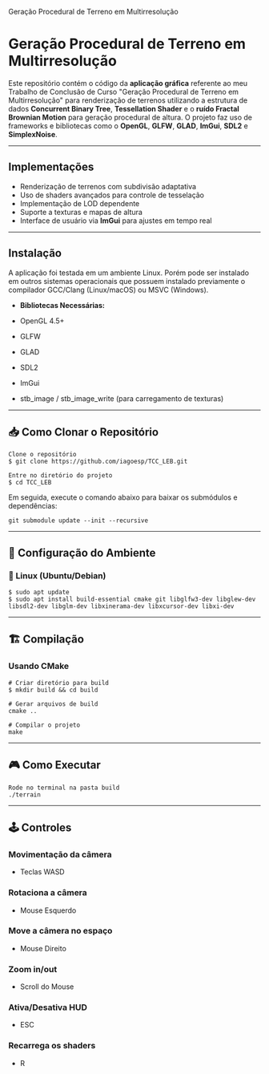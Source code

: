 Geração Procedural de Terreno em Multirresolução

Geração Procedural de Terreno em Multirresolução
================================================

Este repositório contém o código da **aplicação gráfica** referente ao meu Trabalho de Conclusão de Curso "Geração Procedural de Terreno em Multirresolução" para renderização de terrenos utilizando a estrutura de dados **Concurrent Binary Tree**, **Tessellation Shader** e o **ruído Fractal Brownian Motion** para geração procedural de altura. O projeto faz uso de frameworks e bibliotecas como o **OpenGL**, **GLFW**, **GLAD**, **ImGui**, **SDL2** e **SimplexNoise**.

* * *

Implementações
-----------

* Renderização de terrenos com subdivisão adaptativa
* Uso de shaders avançados para controle de tesselação
* Implementação de LOD dependente
* Suporte a texturas e mapas de altura
* Interface de usuário via **ImGui** para ajustes em tempo real

* * *

Instalação
------------------

A aplicação foi testada em um ambiente Linux. Porém pode ser instalado em outros sistemas operacionais que possuem instalado previamente o compilador GCC/Clang (Linux/macOS) ou MSVC (Windows).

*   **Bibliotecas Necessárias:**

*   OpenGL 4.5+
*   GLFW
*   GLAD
*   SDL2
*   ImGui
*   stb\_image / stb\_image\_write (para carregamento de texturas)

* * *

📥 Como Clonar o Repositório
----------------------------

    Clone o repositório
    $ git clone https://github.com/iagoesp/TCC_LEB.git
    
    Entre no diretório do projeto
    $ cd TCC_LEB
    
    

Em seguida, execute o comando abaixo para baixar os submódulos e dependências:

    git submodule update --init --recursive
    
    

* * *

🔧 Configuração do Ambiente
---------------------------

### 🐧 Linux (Ubuntu/Debian)

    $ sudo apt update
    $ sudo apt install build-essential cmake git libglfw3-dev libglew-dev libsdl2-dev libglm-dev libxinerama-dev libxcursor-dev libxi-dev
    
* * *

🏗️ Compilação
--------------

### Usando CMake

    # Criar diretório para build
    $ mkdir build && cd build
    
    # Gerar arquivos de build
    cmake ..
    
    # Compilar o projeto
    make

* * *

🎮 Como Executar
----------------

    Rode no terminal na pasta build
    ./terrain
    
    

* * *

🕹️ Controles
-------------


### Movimentação da câmera

* Teclas WASD

### Rotaciona a câmera


* Mouse Esquerdo

### Move a câmera no espaço

* Mouse Direito


### Zoom in/out

* Scroll do Mouse

### Ativa/Desativa HUD

* ESC

### Recarrega os shaders

* R
